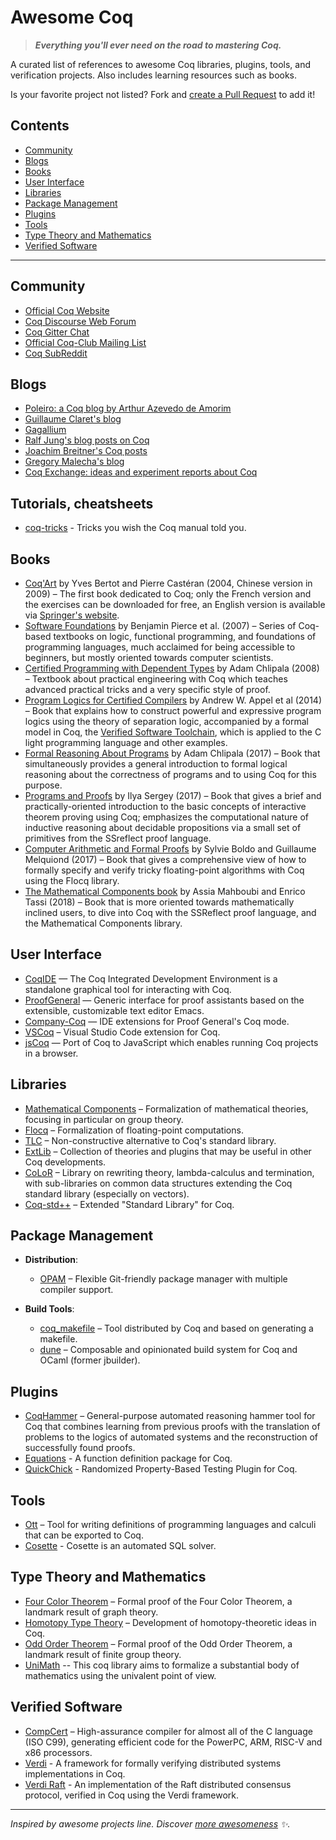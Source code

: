 Awesome Coq
===========

> _**Everything you'll ever need on the road to mastering Coq.**_

A curated list of references to awesome Coq libraries, plugins, tools, and verification projects. Also includes learning resources such as books.

Is your favorite project not listed? Fork and [create a Pull Request](https://github.com/coq-community/awesome-coq/edit/master/README.md) to add it!

## Contents

- [Community](#community)
- [Blogs](#blogs)
- [Books](#books)
- [User Interface](#user-interface)
- [Libraries](#libraries)
- [Package Management](#package-management)
- [Plugins](#plugins)
- [Tools](#tools)
- [Type Theory and Mathematics](#type-theory-and-mathematics)
- [Verified Software](#verified-software)

* * *

## Community

- [Official Coq Website](https://coq.inria.fr)
- [Coq Discourse Web Forum](https://coq.discourse.group)
- [Coq Gitter Chat](https://gitter.im/coq/coq)
- [Official Coq-Club Mailing List](https://sympa.inria.fr/sympa/arc/coq-club)
- [Coq SubReddit](https://www.reddit.com/r/coq/)

## Blogs

- [Poleiro: a Coq blog by Arthur Azevedo de Amorim](http://poleiro.info)
- [Guillaume Claret's blog](http://coq-blog.clarus.me)
- [Gagallium](http://gallium.inria.fr/blog)
- [Ralf Jung's blog posts on Coq](https://www.ralfj.de/blog/categories/coq.html)
- [Joachim Breitner's Coq posts](http://www.joachim-breitner.de/blog/tag/Coq)
- [Gregory Malecha's blog](https://gmalecha.github.io)
- [Coq Exchange: ideas and experiment reports about Coq](https://project.inria.fr/coqexchange/news/)

## Tutorials, cheatsheets

- [coq-tricks](https://github.com/tchajed/coq-tricks) - Tricks you wish the Coq manual told you.

## Books

- [Coq'Art](https://www.labri.fr/perso/casteran/CoqArt/) by Yves Bertot and Pierre Castéran (2004, Chinese version in 2009) – The first book dedicated to Coq; only the French version and the exercises can be downloaded for free, an English version is available via [Springer's website](https://link.springer.com/book/10.1007/978-3-662-07964-5).
- [Software Foundations](https://softwarefoundations.cis.upenn.edu) by Benjamin Pierce et al. (2007) – Series of Coq-based textbooks on logic, functional programming, and foundations of programming languages, much acclaimed for being accessible to beginners, but mostly oriented towards computer scientists.
- [Certified Programming with Dependent Types](http://adam.chlipala.net/cpdt/) by Adam Chlipala (2008) – Textbook about practical engineering with Coq which teaches advanced practical tricks and a very specific style of proof.
- [Program Logics for Certified Compilers](https://www.cambridge.org/us/academic/subjects/computer-science/programming-languages-and-applied-logic/program-logics-certified-compilers) by Andrew W. Appel et al (2014) – Book that explains how to construct powerful and expressive program logics using the theory of separation logic, accompanied by a formal model in Coq, the [Verified Software Toolchain](https://vst.cs.princeton.edu), which is applied to the C light programming language and other examples.
- [Formal Reasoning About Programs](http://adam.chlipala.net/frap/) by Adam Chlipala (2017) – Book that simultaneously provides a general introduction to formal logical reasoning about the correctness of programs and to using Coq for this purpose.
- [Programs and Proofs](https://ilyasergey.net/pnp/) by Ilya Sergey (2017) – Book that gives a brief and practically-oriented introduction to the basic concepts of interactive theorem proving using Coq; emphasizes the computational nature of inductive reasoning about decidable propositions via a small set of primitives from the SSreflect proof language.
- [Computer Arithmetic and Formal Proofs](http://iste.co.uk/book.php?id=1238) by Sylvie Boldo and Guillaume Melquiond (2017) – Book that gives a comprehensive view of how to formally specify and verify tricky floating-point algorithms with Coq using the Flocq library.
- [The Mathematical Components book](https://math-comp.github.io/mcb/) by Assia Mahboubi and Enrico Tassi (2018) – Book that is more oriented towards mathematically inclined users, to dive into Coq with the SSReflect proof language, and the Mathematical Components library.

## User Interface

- [CoqIDE](https://coq.inria.fr/refman/practical-tools/coqide.html) — The Coq Integrated Development Environment is a standalone graphical tool for interacting with Coq.
- [ProofGeneral](https://proofgeneral.github.io/) — Generic interface for proof assistants based on the extensible, customizable text editor Emacs.
- [Company-Coq](https://github.com/cpitclaudel/company-coq) — IDE extensions for Proof General's Coq mode.
- [VSCoq](https://github.com/coq-community/vscoq) – Visual Studio Code extension for Coq.
- [jsCoq](https://github.com/ejgallego/jscoq) — Port of Coq to JavaScript which enables running Coq projects in a browser.

## Libraries

- [Mathematical Components](http://math-comp.github.io) – Formalization of mathematical theories, focusing in particular on group theory.
- [Flocq](http://flocq.gforge.inria.fr) – Formalization of floating-point computations.
- [TLC](http://www.chargueraud.org/softs/tlc/) – Non-constructive alternative to Coq's standard library.
- [ExtLib](https://github.com/coq-community/coq-ext-lib) – Collection of theories and plugins that may be useful in other Coq developments.
- [CoLoR](http://color.inria.fr) – Library on rewriting theory, lambda-calculus and termination, with sub-libraries on common data structures extending the Coq standard library (especially on vectors).
- [Coq-std++](https://gitlab.mpi-sws.org/iris/stdpp) – Extended "Standard Library" for Coq.

## Package Management

- **Distribution**:
  - [OPAM](https://opam.ocaml.org) – Flexible Git-friendly package manager with multiple compiler support.

- **Build Tools**:
  - [coq_makefile](https://coq.inria.fr/refman/practical-tools/utilities.html) – Tool distributed by Coq and based on generating a makefile.
  - [dune](https://github.com/ocaml/dune) – Composable and opinionated build system for Coq and OCaml (former jbuilder).

## Plugins

- [CoqHammer](https://github.com/lukaszcz/coqhammer) – General-purpose automated reasoning hammer tool for Coq that combines learning from previous proofs with the translation of problems to the logics of automated systems and the reconstruction of successfully found proofs.
- [Equations](https://github.com/mattam82/Coq-Equations) - A function definition package for Coq.
- [QuickChick](https://github.com/QuickChick/QuickChick) - Randomized Property-Based Testing Plugin for Coq.

## Tools

- [Ott](https://github.com/ott-lang/ott) – Tool for writing definitions of programming languages and calculi that can be exported to Coq.
- [Cosette](https://github.com/uwdb/Cosette) - Cosette is an automated SQL solver.

## Type Theory and Mathematics

- [Four Color Theorem](https://github.com/math-comp/fourcolor) – Formal proof of the Four Color Theorem, a landmark result of graph theory.
- [Homotopy Type Theory](https://github.com/HoTT/HoTT) – Development of homotopy-theoretic ideas in Coq.
- [Odd Order Theorem](https://github.com/math-comp/odd-order) – Formal proof of the Odd Order Theorem, a landmark result of finite group theory.
- [UniMath](https://github.com/UniMath/UniMath) -- This coq library aims to formalize a substantial body of mathematics using the univalent point of view.

## Verified Software

- [CompCert](http://compcert.inria.fr) – High-assurance compiler for almost all of the C language (ISO C99), generating efficient code for the PowerPC, ARM, RISC-V and x86 processors.
- [Verdi](https://github.com/uwplse/verdi) - A framework for formally verifying distributed systems implementations in Coq.
- [Verdi Raft](https://github.com/uwplse/verdi-raft) - An implementation of the Raft distributed consensus protocol, verified in Coq using the Verdi framework.

* * *

_Inspired by awesome projects line. Discover [more awesomeness](https://github.com/bayandin/awesome-awesomeness) :sparkles:._
